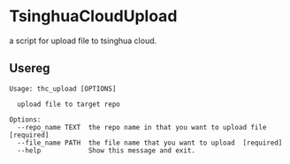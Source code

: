 # TsinghuaCloudUpload

a script for upload file to tsinghua cloud.

## Usereg

```text
Usage: thc_upload [OPTIONS]

  upload file to target repo

Options:
  --repo_name TEXT  the repo name in that you want to upload file  [required]
  --file_name PATH  the file name that you want to upload  [required]
  --help            Show this message and exit.
```
